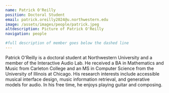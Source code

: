 ```yaml
---
name: Patrick O'Reilly
position: Doctoral Student
email: patrick.oreilly2024@u.northwestern.edu
image: /assets/images/people/patrick.jpeg
altdescription: Picture of Patrick O'Reilly
navigation: people

#full description of member goes below the dashed line
---
```

Patrick O'Reilly is a doctoral student at Northwestern University and a member of the Interactive Audio Lab. He received a BA in Mathematics and Music from Carleton College and an MS in Computer Science from the University of Illinois at Chicago. His research interests include accessible musical interface design, music information retrieval, and generative models for audio. In his free time, he enjoys playing guitar and composing. 

